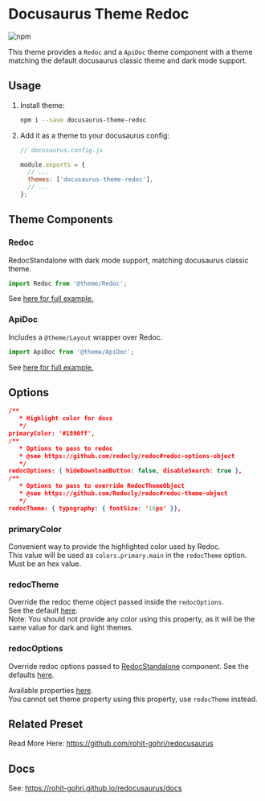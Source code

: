 # Docusaurus Theme Redoc

![npm](https://img.shields.io/npm/v/docusaurus-theme-redoc?style=flat-square)

This theme provides a `Redoc` and a `ApiDoc` theme component with a theme matching the default docusaurus classic theme and dark mode support.

## Usage

1. Install theme:

   ```sh
   npm i --save docusaurus-theme-redoc
   ```

1. Add it as a theme to your docusaurus config:

   ```js
   // docusaurus.config.js

   module.exports = {
     // ...
     themes: ['docusaurus-theme-redoc'],
     // ...
   };
   ```

## Theme Components

### Redoc

RedocStandalone with dark mode support, matching docusaurus classic theme.

```js
import Redoc from '@theme/Redoc';
```

See [here for full example.](https://github.com/rohit-gohri/redocusaurus/tree/main/website/src/pages/examples/custom-layout/index.js)

### ApiDoc

Includes a `@theme/Layout` wrapper over Redoc.

```js
import ApiDoc from '@theme/ApiDoc';
```

See [here for full example.](https://github.com/rohit-gohri/redocusaurus/tree/main/website/src/pages/examples/custom-page/index.js)

## Options

```json
/**
   * Highlight color for docs
   */
primaryColor: '#1890ff',
/**
   * Options to pass to redoc
   * @see https://github.com/redocly/redoc#redoc-options-object
   */
redocOptions: { hideDownloadButton: false, disableSearch: true },
/**
   * Options to pass to override RedocThemeObject
   * @see https://github.com/Redocly/redoc#redoc-theme-object
   */
redocTheme: { typography: { fontSize: '16px' }},
```

### primaryColor

Convenient way to provide the highlighted color used by Redoc.  
This value will be used as `colors.primary.main` in the `redocTheme` option. Must be an hex value.

### redocTheme

Override the redoc theme object passed inside the `redocOptions`.  
See the default [here](https://github.com/Redocly/redoc#redoc-theme-object).  
Note: You should not provide any color using this property, as it will be the same value for dark and light themes.

### redocOptions

Override redoc options passed to [RedocStandalone](https://redoc.ly/docs/redoc/quickstart/react/) component. See the defaults [here](./src/redocData.ts#L5-L12).  

Available properties [here](https://github.com/Redocly/redoc#redoc-options-object).  
You cannot set theme property using this property, use `redocTheme` instead.

## Related Preset

Read More Here: <https://github.com/rohit-gohri/redocusaurus>

## Docs

See: <https://rohit-gohri.github.io/redocusaurus/docs>
